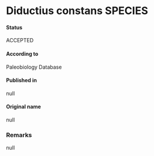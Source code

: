 Diductius constans SPECIES
=======

#### Status
ACCEPTED

#### According to
Paleobiology Database

#### Published in
null

#### Original name
null

### Remarks
null